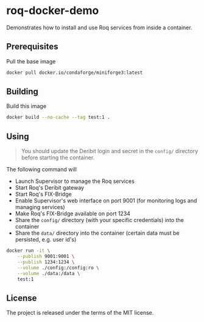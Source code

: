 # roq-docker-demo

Demonstrates how to install and use Roq services from inside a container.


## Prerequisites

Pull the base image

```bash
docker pull docker.io/condaforge/miniforge3:latest
```


## Building

Build this image

```bash
docker build --no-cache --tag test:1 .
```


## Using

> You should update the Deribit login and secret in the `config/` directory before starting the container.

The following command will

* Launch Supervisor to manage the Roq services
* Start Roq's Deribit gateway
* Start Roq's FIX-Bridge
* Enable Supervisor's web interface on port 9001 (for monitoring logs and managing services)
* Make Roq's FIX-Bridge available on port 1234
* Share the `config/` directory (with your specific credentials) into the container
* Share the `data/` directory into the container (certain data must be persisted, e.g. user id's)

```bash
docker run -it \
    --publish 9001:9001 \
    --publish 1234:1234 \
    --volume ./config:/config:ro \
    --volume ./data:/data \
    test:1
```


## License

The project is released under the terms of the MIT license.

